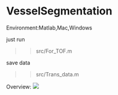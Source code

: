 # VesselSegmentation

Environment:Matlab,Mac,Windows

just run 
>> src/For_TOF.m

save data
>>src/Trans_data.m
				 
Overview:
![](result/result.png)
